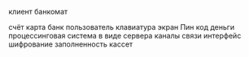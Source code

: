 клиент
банкомат 

счёт
карта
банк
пользователь
клавиатура
экран
Пин код
деньги
процессинговая система в виде сервера
каналы связи
интерфейс
шифрование
заполненность кассет